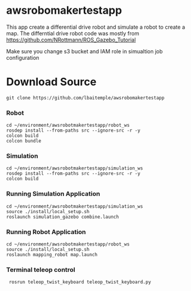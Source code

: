 # awsrobomakertestapp
This app create a differential drive robot and simulate a robot to create a map. The differntial drive robot code was mostly from https://github.com/NRottmann/ROS_Gazebo_Tutorial

Make sure you change  s3 bucket and IAM role in simualtion job configuration



#  Download Source
```
git clone https://github.com/lbaitemple/awsrobomakertestapp
```

### Robot
```
cd ~/environment/awsrobotmakertestapp/robot_ws
rosdep install --from-paths src --ignore-src -r -y
colcon build
colcon bundle
```

### Simulation
```
cd ~/environment/awsrobotmakertestapp/simulation_ws
rosdep install --from-paths src --ignore-src -r -y
colcon build
```

### Running Simulation Application 

```
cd ~/environment/awsrobotmakertestapp/simulation_ws
source ./install/local_setup.sh
roslaunch simulation_gazebo combine.launch
```

### Running Robot Application 

```
cd ~/environment/awsrobotmakertestapp/robot_ws
source ./install/local_setup.sh
roslaunch mapping_robot map.launch
```

### Terminal teleop control
```
 rosrun teleop_twist_keyboard teleop_twist_keyboard.py
```
